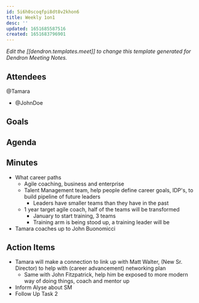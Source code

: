 ```yaml
---
id: 5i6h0scoqfpi8dt8v2khon6
title: Weekly 1on1
desc: ''
updated: 1651685587516
created: 1651683796901
---
```

_Edit the [[dendron.templates.meet]] to change this template generated for Dendron Meeting Notes._

## Attendees
@Tamara 

- @JohnDoe

## Goals


## Agenda


## Minutes
- What career paths
    - Agile coaching, business and enterprise
    - Talent Management team, help people define career goals, IDP's, to build pipeline of future leaders
      - Leaders have smaller teams than they have in the past
    - 1 year target agile coach, half of the teams will be transformed
      - January to start training, 3 teams
      - Training arm is being stood up, a training leader will be 
- Tamara coaches up to John Buonomicci

## Action Items
- Tamara will make a connection to link up with Matt Walter, (New Sr. Director) to help with (career advancement) networking plan
  - Same with John Fitzpatrick, help him be exposed to more modern way of doing things, coach and mentor up
- Inform Alyse about SM
- Follow Up Task 2
